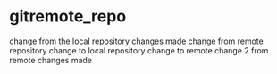 # gitremote_repo
change from the local repository
changes made
change from remote repository
change to local repository
change to remote
change 2 from remote 
changes made
